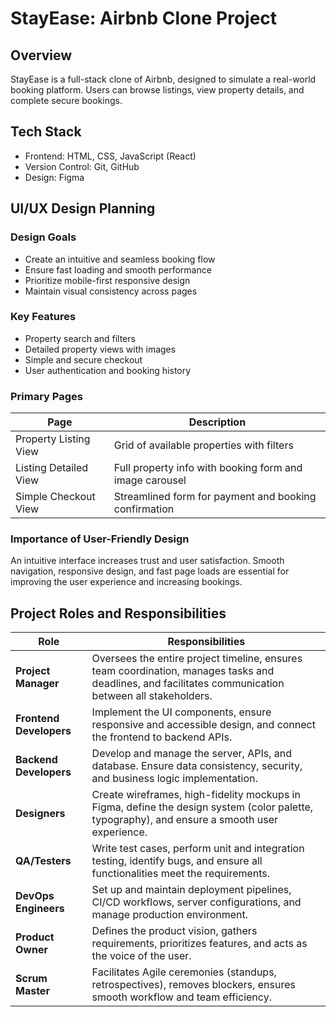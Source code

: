 # StayEase: Airbnb Clone Project

## Overview
StayEase is a full-stack clone of Airbnb, designed to simulate a real-world booking platform. Users can browse listings, view property details, and complete secure bookings.

## Tech Stack
- Frontend: HTML, CSS, JavaScript (React)
- Version Control: Git, GitHub
- Design: Figma
## UI/UX Design Planning

### Design Goals
- Create an intuitive and seamless booking flow
- Ensure fast loading and smooth performance
- Prioritize mobile-first responsive design
- Maintain visual consistency across pages

### Key Features
- Property search and filters
- Detailed property views with images
- Simple and secure checkout
- User authentication and booking history

### Primary Pages

| Page | Description |
|------|-------------|
| Property Listing View | Grid of available properties with filters |
| Listing Detailed View | Full property info with booking form and image carousel |
| Simple Checkout View | Streamlined form for payment and booking confirmation |

### Importance of User-Friendly Design
An intuitive interface increases trust and user satisfaction. Smooth navigation, responsive design, and fast page loads are essential for improving the user experience and increasing bookings.
## Project Roles and Responsibilities

| Role              | Responsibilities |
|-------------------|------------------|
| **Project Manager** | Oversees the entire project timeline, ensures team coordination, manages tasks and deadlines, and facilitates communication between all stakeholders. |
| **Frontend Developers** | Implement the UI components, ensure responsive and accessible design, and connect the frontend to backend APIs. |
| **Backend Developers** | Develop and manage the server, APIs, and database. Ensure data consistency, security, and business logic implementation. |
| **Designers** | Create wireframes, high-fidelity mockups in Figma, define the design system (color palette, typography), and ensure a smooth user experience. |
| **QA/Testers** | Write test cases, perform unit and integration testing, identify bugs, and ensure all functionalities meet the requirements. |
| **DevOps Engineers** | Set up and maintain deployment pipelines, CI/CD workflows, server configurations, and manage production environment. |
| **Product Owner** | Defines the product vision, gathers requirements, prioritizes features, and acts as the voice of the user. |
| **Scrum Master** | Facilitates Agile ceremonies (standups, retrospectives), removes blockers, ensures smooth workflow and team efficiency. |

